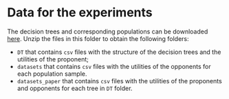 # Data for the experiments

The decision trees and corresponding populations can be downloaded [here](https://zenodo.org/record/5833440#.YdwWlSwo-qA).
Unzip the files in this folder to obtain the following folders:
- `DT` that contains `csv` files with the structure of the decision trees and the utilities of the proponent;
- `datasets` that contains `csv` files with the utilities of the opponents for each population sample.
- `datasets_paper` that contains `csv` files with the utilities of the proponents and opponents for each tree in `DT` folder.